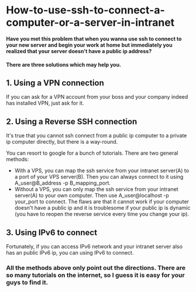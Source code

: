 # How-to-use-ssh-to-connect-a-computer-or-a-server-in-intranet

 **Have you met this problem that when you wanna use ssh to connect to your new server and begin your work at home but immediately you realized that your server doesn't have a public ip address?**

#### There are three solutions which may help you.

## 1. Using a VPN connection

If you can ask for a VPN account from your boss and your company indeed has installed VPN, just ask for it.

## 2. Using a Reverse SSH connection

It's true that you cannot ssh connect from a public ip computer to a private ip computer directly, but there is a way-round.

You can resort to google for a bunch of tutorials. There are two general methods:

* With a VPS, you can map the ssh service from your intranet server(A) to a port of your VPS server(B). Then you can always connect to it using A_user@B_address -p B_mapping_port.
* Without a VPS, you can only map the ssh service from your intranet server(A) to your own computer. Then use A_user@localhost -p your_port to connect. The flaws are that it cannot work if your computer doesn't have a public ip and it is troublesome if your public ip is dynamic (you have to reopen the reverse service every time you change your ip).

## 3. Using IPv6 to connect

Fortunately, if you can access IPv6 network and your intranet server also has an public IPv6 ip, you can using IPv6 to connect.



### All the methods above only point out the directions. There are so many tutorials on the internet, so I guess it is easy for your guys to find it.